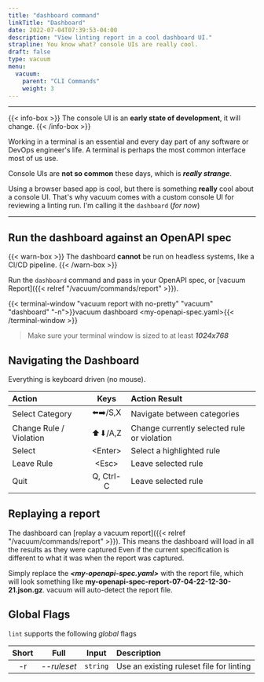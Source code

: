 ```yaml
---
title: "dashboard command"
linkTitle: "Dashboard"
date: 2022-07-04T07:39:53-04:00
description: "View linting report in a cool dashboard UI."
strapline: You know what? console UIs are really cool. 
draft: false
type: vacuum
menu:
  vacuum:
    parent: "CLI Commands"
    weight: 3
---
```


---

{{< info-box >}}
The console UI is an **early state of development**, it will change.
{{< /info-box >}}

Working in a terminal is an essential and every day part of any software or DevOps engineer's life. 
A terminal is perhaps the most common interface most of us use.

Console UIs are **not so common** these days, which is **_really strange_**. 

Using a browser based app is cool, but there is something **really** cool about a console UI. That's why
vacuum comes with a custom console UI for reviewing a linting run. I'm calling it the `dashboard` (_for now_)

---

## Run the dashboard against an OpenAPI spec

{{< warn-box >}}
The dashboard **cannot** be run on headless systems, like a CI/CD pipeline.
{{< /warn-box >}}

Run the `dashboard` command and pass in your OpenAPI spec, or 
[vacuum Report]({{< relref "/vacuum/commands/report" >}}).


{{< terminal-window
"vacuum report with no-pretty"
"vacuum"
"dashboard"
"-n">}}vacuum dashboard &lt;my-openapi-spec.yaml&gt;{{< /terminal-window >}}

> Make sure your terminal window is sized to at least **_1024x768_**

## Navigating the Dashboard

Everything is keyboard driven (no mouse).

| Action                  |     Keys      | Action Result                               |
|:------------------------|:-------------:|:--------------------------------------------|
| Select Category         |   ⬅️➡️/S,X    | Navigate between categories                 |
| Change Rule / Violation |    ⬆⬇/A,Z     | Change currently selected rule or violation |
| Select                  | &lt;Enter&gt; | Select a highlighted rule                   |
| Leave Rule              |  &lt;Esc&gt;  | Leave selected rule                         |
| Quit                    |   Q, Ctrl-C   | Leave selected rule                         |

## Replaying a report

The dashboard can [replay a vacuum report]({{< relref "/vacuum/commands/report" >}}). This means the dashboard
will load in all the results as they were captured Even if the current
specification is different to what it was when the report was captured.

Simply replace the **_&lt;my-openapi-spec.yaml&gt;_** with the report file, which will look something like 
**my-openapi-spec-report-07-04-22-12-30-21.json.gz**. vacuum will auto-detect the report file.

## Global Flags

`lint` supports the following _global_ flags

| Short |     Full     |  Input   | Description                                       |
|:-----:|:------------:|:--------:|:--------------------------------------------------|
|  -r   | _--ruleset_  | `string` | Use an existing ruleset file for linting          |
